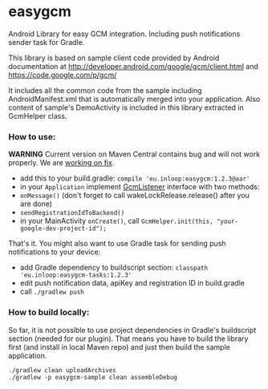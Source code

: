 # easygcm

Android Library for easy GCM integration. Including push notifications sender task for Gradle.

This library is based on sample client code provided by Android documentation at http://developer.android.com/google/gcm/client.html and https://code.google.com/p/gcm/

It includes all the common code from the sample including AndroidManifest.xml that is automatically merged into your application. Also content of sample's DemoActivity is included in this library extracted in GcmHelper class.

### How to use:

**WARNING** Current version on Maven Central contains bug and will not work properly. We are [working on fix](https://github.com/inloop/easygcm/issues/12).

* add this to your build.gradle: `compile 'eu.inloop:easygcm:1.2.3@aar'`
* in your `Application` implement [GcmListener](http://github.com/inloop/easygcm/blob/master/easygcm/src/main/java/eu/inloop/easygcm/GcmListener.java) interface with two methods: 
 * `onMessage()` (don't forget to call wakeLockRelease.release() after you are done)
 * `sendRegistrationIdToBackend()`
* in your MainActivity `onCreate()`, call `GcmHelper.init(this, "your-google-dev-project-id");`

That's it. You might also want to use Gradle task for sending push notifications to your device:

* add Gradle dependency to buildscript section: `classpath 'eu.inloop:easygcm-tasks:1.2.3'`
* edit push notification data, apiKey and registration ID in build.gradle
* call `./gradlew push`

### How to build locally:

So far, it is not possible to use project dependencies in Gradle's buildscript section (needed for our plugin). That means you have to build the library first (and install in local Maven repo) and just then build the sample application.

    ./gradlew clean uploadArchives
    ./gradlew -p easygcm-sample clean assembleDebug
